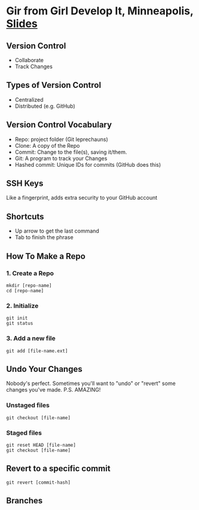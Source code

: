 # Gir from Girl Develop It, Minneapolis, [Slides](http://amlyhamm.com/gdi/fall_in_love_with_git)

## Version Control
* Collaborate
* Track Changes

## Types of Version Control
* Centralized
* Distributed (e.g. GitHub)

## Version Control Vocabulary
* Repo: project folder (Git leprechauns)
* Clone: A copy of the Repo
* Commit: Change to the file(s), saving it/them.
* Git: A program to track your Changes
* Hashed commit: Unique IDs for commits (GitHub does this)

## SSH Keys
Like a fingerprint, adds extra security to your GitHub account

## Shortcuts
* Up arrow to get the last command
* Tab to finish the phrase

## How To Make a Repo

### 1. Create a Repo
`mkdir [repo-name]`  
`cd [repo-name]`  

### 2. Initialize
`git init`  
`git status`  

### 3. Add a new file
`git add [file-name.ext]`  

## Undo Your Changes
Nobody's perfect. Sometimes you'll want to "undo" or "revert" some changes you've made.
P.S. AMAZING!

### Unstaged files
`git checkout [file-name]`  

### Staged files
`git reset HEAD [file-name]`  
`git checkout [file-name]`  

## Revert to a specific commit
`git revert [commit-hash]`  

## Branches
